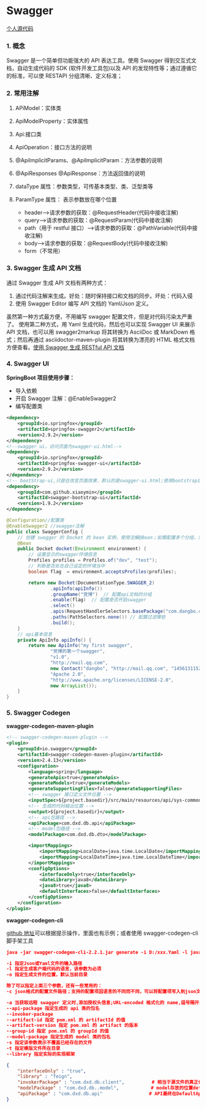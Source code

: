 # Swagger

[个人源代码](https://gitee.com/nanbo-one/openapi-swagger.git)

### 1. 概念

Swagger 是一个简单但功能强大的 API 表达工具。使用 Swagger 得到交互式文档，自动生成代码的 SDK (软件开发工具包)以及 API 的发现特性等；通过遵循它的标准，可以使 RESTAPI 分组清晰、定义标准；

### 2. 常用注解

1. APiModel：实体类
2. ApiModelProperty：实体属性
3. Api:接口类
4. ApiOperation：接口方法的说明
5. @ApiImplicitParams、@ApiImplicitParam：方法参数的说明
6. @ApiResponses @ApiResponse：方法返回值的说明
7. dataType 属性：参数类型，可传基本类型、类、泛型类等
8. ParamType 属性： 表示参数放在哪个位置

   - header-->请求参数的获取：@RequestHeader(代码中接收注解)
   - query-->请求参数的获取：@RequestParam(代码中接收注解)
   - path（用于 restful 接口）-->请求参数的获取：@PathVariable(代码中接收注解)
   - body-->请求参数的获取：@RequestBody(代码中接收注解)
   - form（不常用）

### 3. Swagger 生成 API 文档

通过 Swagger 生成 API 文档有两种方式：

1. 通过代码注解来生成。好处：随时保持接口和文档的同步。坏处：代码入侵
2. 使用 Swagger Editor 编写 API 文档的 Yaml/Json 定义。

虽然第一种方式最方便，不用编写 swagger 配置文件，但是对代码污染太严重了。 使用第二种方式，用 Yaml 生成代码，然后也可以实现 Swagger UI 来展示 API 文档，也可以用 swagger2markup 将其转换为 AsciiDoc 或 MarkDown 格式；然后再通过 asciidoctor-maven-plugin 将其转换为漂亮的 HTML 格式文档方便查看。[使用 Swagger 生成 RESTful API 文档](https://www.xncoding.com/2017/06/09/web/swagger.html)

### 4. Swagger UI

**SpringBoot 项目使用步骤：​**

- 导入依赖
- 开启 Swagger 注解：@EnableSwagger2
- 编写配置类

```xml
<dependency>
    <groupId>io.springfox</groupId>
    <artifactId>springfox-swagger2</artifactId>
    <version>2.9.2</version>
</dependency>
<!--swagger ui，访问页面为swagger-ui.html-->
<dependency>
    <groupId>io.springfox</groupId>
    <artifactId>springfox-swagger-ui</artifactId>
    <version>2.9.2</version>
</dependency>
<!-- bootStrap-ui,只是在改变页面效果，默认的是swagger-ui.html;使用bootstrap后，为doc.html -->
<dependency>
    <groupId>com.github.xiaoymin</groupId>
    <artifactId>swagger-bootstrap-ui</artifactId>
    <version>1.9.2</version>
</dependency>
```

```java
@Configuration//配置类
@EnableSwagger2 //swagger注解
public class SwaggerConfig {
    // 创建 swagger 的 Docket 的 bean 实例，使用注解@Bean；如需配置多个分组，则创建多个docket实例
    @Bean
    public Docket docket(Environment environment) {
        // 设置显示的swagger环境信息
        Profiles profiles = Profiles.of("dev", "test");
        // 判断是否处在自己设定的环境当中
        boolean flag  = environment.acceptsProfiles(profiles);

        return new Docket(DocumentationType.SWAGGER_2)
                .apiInfo(apiInfo())
                .groupName("党博")  // 配置api文档的分组
                .enable(flag)  // 配置是否开启swagger
                .select()
                .apis(RequestHandlerSelectors.basePackage("com.dangbo.controller")) //配置扫描路径
                .paths(PathSelectors.none()) // 配置过滤哪些
                .build();
    }
    // api基本信息
    private ApiInfo apiInfo() {
        return new ApiInfo("my first swagger",
                "党博的第一个swagger",
                "v1.0",
                "http://mail.qq.com",
                new Contact("dangbo", "http://mail.qq.com", "1456131152@qq.com"),  //作者信息
                "Apache 2.0",
                "http://www.apache.org/licenses/LICENSE-2.0",
                new ArrayList());
    }
}
```

### 5. Swagger Codegen

**swagger-codegen-maven-plugin**

```xml
<!-- swagger-codegen-maven-plugin -->
<plugin>
    <groupId>io.swagger</groupId>
    <artifactId>swagger-codegen-maven-plugin</artifactId>
    <version>2.4.13</version>
    <configuration>
        <language>spring</language>
        <generateApis>true</generateApis>
        <generateModels>true</generateModels>
        <generateSupportingFiles>false</generateSupportingFiles>
        <!-- swagger 接口定义文件位置 -->
        <inputSpec>${project.basedir}/src/main/resources/api/sys-common.yaml</inputSpec>
        <!-- 生成的代码输出位置 -->
        <output>${project.basedir}</output>
        <!-- api包路径 -->
        <apiPackage>com.dxd.db.api</apiPackage>
        <!-- model包路径 -->
        <modelPackage>com.dxd.db.dto</modelPackage>

        <importMappings>
            <importMapping>LocalDate=java.time.LocalDate</importMapping>
            <importMapping>LocalDateTime=java.time.LocalDateTime</importMapping>
        </importMappings>
        <configOptions>
            <interfaceOnly>true</interfaceOnly>
            <dateLibrary>java8</dateLibrary>
            <java8>true</java8>
            <defaultInterfaces>false</defaultInterfaces>
        </configOptions>
    </configuration>
</plugin>
```

**swagger-codegen-cli**

[github 地址](https://github.com/swagger-api/swagger-codegen)可以根据提示操作，里面也有示例；或者使用 swagger-codegen-cli 脚手架工具

```json
java -jar swagger-codegen-cli-2.2.1.jar generate -i D:/xxx.Yaml -l java -o D:/swagger-codegen/java

-i 指定Json或Yaml文件的输入路径
-l 指定生成客户端代码的语言，该参数为必须
-o 指定生成文件的位置，默认当前目录

除了可以指定上面三个参数，还有一些常用的：
-c json格式的配置文件路径；支持的配置项因语言的不同而不同，可以将配置项写入到json文件中；就不需要命令行指定了。如果没有的话，这些参数就需要在命令行指定

-a 当获取远程 swagger 定义时,添加授权头信息;URL-encoded 格式化的 name,逗号隔开的多个值
--api-package 指定生成的 api 类的包名
--invoker-package
--artifact-id 指定 pom.xml 的 artifactId 的值
--artifact-version 指定 pom.xml 的 artifact 的版本
--group-id 指定 pom.xml 的 groupId 的值
--model-package 指定生成的 model 类的包名
-s 指定该参数表示不覆盖已经存在的文件
-t 指定模版文件所在目录
--library 指定实际的实现框架

{
    "interfaceOnly" : "true",
    "library" : "feign",　　　　　　　　　　　　　　
    "invokerPackage" : "com.dxd.db.client",　　　　　　# 相当于源文件的真正代码的位置
    "modelPackage" : "com.dxd.db..model",　　　     　# model存放的位置definitions下定义的东西
    "apiPackage" : "com.dxd.db.api"　　　　　　       # API最终在DefaultApi中，这个文件的位置
}
```
